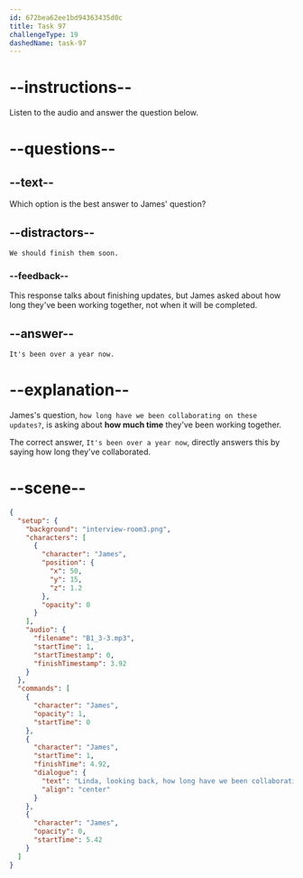 ```yaml
---
id: 672bea62ee1bd94363435d0c
title: Task 97
challengeType: 19
dashedName: task-97
---
```


<!-- (audio) James: Linda, looking back, how long have we been collaborating on these updates? -->

<!-- SPEAKING -->

# --instructions--

Listen to the audio and answer the question below.

# --questions--

## --text--

Which option is the best answer to James' question?

## --distractors--

`We should finish them soon.`

### --feedback--

This response talks about finishing updates, but James asked about how long they've been working together, not when it will be completed.

## --answer--

`It's been over a year now.`

# --explanation--

James's question, `how long have we been collaborating on these updates?`, is asking about **how much time** they've been working together.

The correct answer, `It's been over a year now`, directly answers this by saying how long they've collaborated.

# --scene--

```json
{
  "setup": {
    "background": "interview-room3.png",
    "characters": [
      {
        "character": "James",
        "position": {
          "x": 50,
          "y": 15,
          "z": 1.2
        },
        "opacity": 0
      }
    ],
    "audio": {
      "filename": "B1_3-3.mp3",
      "startTime": 1,
      "startTimestamp": 0,
      "finishTimestamp": 3.92
    }
  },
  "commands": [
    {
      "character": "James",
      "opacity": 1,
      "startTime": 0
    },
    {
      "character": "James",
      "startTime": 1,
      "finishTime": 4.92,
      "dialogue": {
        "text": "Linda, looking back, how long have we been collaborating on these updates?",
        "align": "center"
      }
    },
    {
      "character": "James",
      "opacity": 0,
      "startTime": 5.42
    }
  ]
}
```

